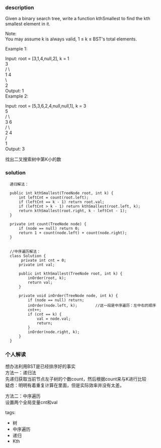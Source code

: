 ### description    
  Given a binary search tree, write a function kthSmallest to find the kth smallest element in it.  
    
  Note:   
  You may assume k is always valid, 1 ≤ k ≤ BST's total elements.  
    
  Example 1:  
    
  Input: root = [3,1,4,null,2], k = 1  
     3  
    / \  
   1   4  
    \  
     2  
  Output: 1  
  Example 2:  
    
  Input: root = [5,3,6,2,4,null,null,1], k = 3  
         5  
        / \  
       3   6  
      / \  
     2   4  
    /  
   1  
  Output: 3  
    
  找出二叉搜索树中第K小的数  
### solution    
```    
  递归解法：  
    
  public int kthSmallest(TreeNode root, int k) {  
      int leftCnt = count(root.left);  
      if (leftCnt == k - 1) return root.val;  
      if (leftCnt > k - 1) return kthSmallest(root.left, k);  
      return kthSmallest(root.right, k - leftCnt - 1);  
  }  
    
  private int count(TreeNode node) {  
      if (node == null) return 0;  
      return 1 + count(node.left) + count(node.right);  
  }  
    
    
  //中序遍历解法：   
  class Solution {  
       private int cnt = 0;  
      private int val;  
        
      public int kthSmallest(TreeNode root, int k) {  
          inOrder(root, k);  
          return val;  
      }  
        
      private void inOrder(TreeNode node, int k) {  
          if (node == null) return;  
          inOrder(node.left, k);        //这一段是中序遍历：左中右的顺序  
          cnt++;  
          if (cnt == k) {  
              val = node.val;  
              return;  
          }  
          inOrder(node.right, k);  
      }  
  }  
```    
    
### 个人解读    
  想办法利用BST是已经排序好的事实  
  方法一：递归法  
  先递归获取当前节点左子树的个数count，然后根据count来与K进行比较  
  疑虑：明明有着重复计算在里面，但是实际效率并没有太差。  
    
  方法二：中序遍历  
  设置两个全局变量cnt和val  
    
tags:    
  -  树  
  -  中序遍历  
  -  递归  
  -  Kth  
